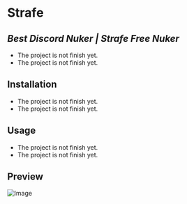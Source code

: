 # Strafe
## _Best Discord Nuker | Strafe Free Nuker_
- The project is not finish yet.
- The project is not finish yet.
## Installation
- The project is not finish yet.
- The project is not finish yet.
## Usage
- The project is not finish yet.
- The project is not finish yet.
## Preview
![Image](https://cdn.discordapp.com/attachments/1262676536813813781/1347206139921567825/image.png?ex=67cafafd&is=67c9a97d&hm=7f2265199a33b6544547257801a9c86b059dcf5537f0c9627fddb31883becf02&)
